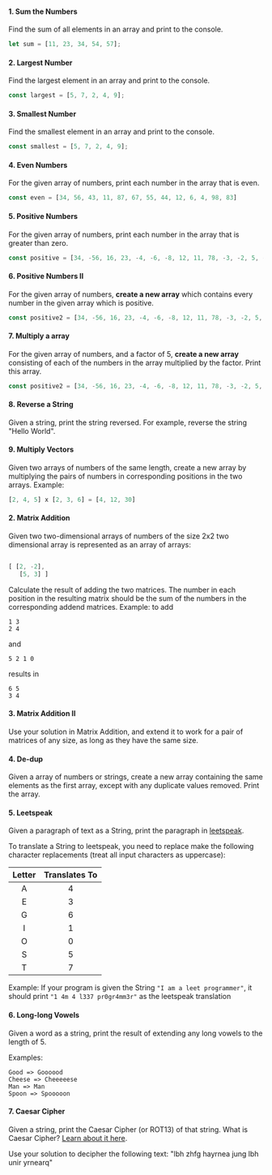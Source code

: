 

#### 1. Sum the Numbers
Find the sum of all elements in an array and print to the console.

```js
let sum = [11, 23, 34, 54, 57];

```

#### 2. Largest Number
Find the largest element in an array and print to the console. 

```js 
const largest = [5, 7, 2, 4, 9];
```
#### 3. Smallest Number
Find the smallest element in an array and print to the console.
```js 
const smallest = [5, 7, 2, 4, 9];
```

#### 4. Even Numbers
For the given array of numbers, print each number in the array that is even.

```js 
const even = [34, 56, 43, 11, 87, 67, 55, 44, 12, 6, 4, 98, 83]
```

#### 5. Positive Numbers
For the given array of numbers,  print each number in the array that is greater than zero.

```js 
const positive = [34, -56, 16, 23, -4, -6, -8, 12, 11, 78, -3, -2, 5, -44 ]
```

#### 6. Positive Numbers II
For the given array of numbers, **create a new array** which contains every number in the given array which is positive.

```js 
const positive2 = [34, -56, 16, 23, -4, -6, -8, 12, 11, 78, -3, -2, 5, -44 ]
```
#### 7. Multiply a array
For the given array of numbers, and a factor of 5, **create a new array** consisting of each of the numbers in the array multiplied by the factor. Print this array.

```js 
const positive2 = [34, -56, 16, 23, -4, -6, -8, 12, 11, 78, -3, -2, 5, -44 ]
```

#### 8. Reverse a String
Given a string, print the string reversed. For example, reverse the string "Hello World".

#### 9. Multiply Vectors
Given two arrays of numbers of the same length, create a new array by multiplying the pairs of numbers in corresponding positions in the two arrays. Example:

```js 
[2, 4, 5] x [2, 3, 6] = [4, 12, 30]
```

#### 2. Matrix Addition
Given two two-dimensional arrays of numbers of the size 2x2 two dimensional array is represented as an array of arrays:

```js 

[ [2, -2],
   [5, 3] ]
```

Calculate the result of adding the two matrices. The number in each position in the resulting matrix should be the sum of the numbers in the corresponding addend matrices. Example: to add

```text
1 3
2 4
```

and

```text
5 2 1 0 
```

results in

```text
6 5
3 4
```

#### 3. Matrix Addition II
Use your solution in Matrix Addition, and extend it to work for a pair of matrices of any size, as long as they have the same size.

#### 4. De-dup
Given a array of numbers or strings, create a new array containing the same elements as the first array, except with any duplicate values removed. Print the array.


#### 5. Leetspeak

Given a paragraph of text as a String, print the paragraph in [leetspeak](https://en.wikipedia.org/wiki/Leet). 

To translate a String to leetspeak, you need to replace make the following character replacements (treat all input characters as uppercase):

| Letter | Translates To |
|:------:|:-------------:|
| A      | 4             |
| E      | 3             |
| G      | 6             |
| I      | 1             |
| O      | 0             |
| S      | 5             |
| T      | 7             |

Example: If your program is given the String `"I am a leet programmer"`, it should print `"1 4m 4 l337 pr0gr4mm3r"` as the leetspeak translation

#### 6. Long-long Vowels

Given a word as a string, print the result of extending any long vowels to the length of 5. 

Examples:

```
Good => Goooood 
Cheese => Cheeeeese 
Man => Man 
Spoon => Spooooon 
```

#### 7. Caesar Cipher

Given a string, print the Caesar Cipher (or ROT13) of that string. What is Caesar Cipher? [Learn about it here](http://practicalcryptography.com/ciphers/caesar-cipher/).

Use your solution to decipher the following text: "lbh zhfg hayrnea jung lbh unir yrnearq"